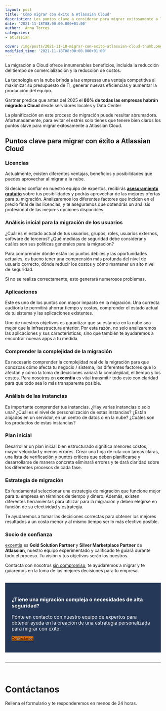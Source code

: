 ```yaml
---
layout: post
title: 'Cómo migrar con éxito a Atlassian Cloud'
description: Los puntos clave a considerar para migrar exitosamente a la Atlassian Cloud
date: '2021-11-18T08:00:00.000+01:00'
author:  Anna Torres
categories: 
- atlassian

cover: /img/posts/2021-11-18-migrar-con-exito-atlassian-cloud-thumb.png
modified_time: '2021-11-18T08:00:00.000+01:00'
---
```



La migración a Cloud ofrece innumerables beneficios, incluida la reducción del tiempo de comercialización y la reducción de costos. 

La tecnología en la nube brinda a las empresas una ventaja competitiva al maximizar su presupuesto de TI, generar nuevas eficiencias y aumentar la producción del equipo.

Gartner predice que antes del 2025 el **80% de todas las empresas habrán migrado a Cloud** desde servidores locales y Data Center 

La planificación en este proceso de migración puede resultar abrumadora. Afortunadamente, para evitar el estrés solo tienes que tenere bien claros los puntos clave para migrar exitosamente a Atlassian Cloud.

## Puntos clave para migrar con éxito a Atlassian Cloud

### Licencias

Actualmente, existen diferentes ventajas, beneficios y posibilidades que puedes aprovechar al migrar a la nube. 

Si decides confiar en nuestro equipo de expertos, recibirás [**asesoramiento gratuito**](/migracion-atlassian-cloud) sobre tus posibilidades y podrás  aprovechar de las mejores ofertas para tu migración. Analizaremos los diferentes factores que inciden en el precio final de las licencias, y te aseguramos que obtendrás un análisis profesional de las mejores opciones disponibles.

###  Análisis inicial para la migración de los usuarios

¿Cuál es el estado actual de tus usuarios, grupos, roles, usuarios externos, software de terceros? ¿Qué medidas de seguridad debe considerar y cuáles son sus políticas generales para la migración?

Para comprender dónde están los puntos débiles y las oportunidades actuales, es bueno tener una comprensión más profunda del nivel de usuario correcto, dónde reducir los costos y cómo mantener un alto nivel de seguridad.

Si no se realiza correctamente, esto generará numerosos problemas.

### Aplicaciones

Este es uno de los puntos con mayor impacto en la migración. Una correcta auditoría te permitirá ahorrar tiempo y costos, comprender el estado actual de tu sistema y las aplicaciones existentes.

Uno de nuestros objetivos es garantizar que su estancia en la nube sea mejor que la infraestructura anterior. Por esta razón, no solo analizaremos las aplicaciones y sus características, sino que también te ayudaremos a encontrar nuevas apps a tu medida.

### Comprender la complejidad de la migración

Es necesario comprender la complejidad real de la migración para que conozcas cómo afecta tu negocio / sistema, los diferentes factores que lo afectan y cómo la toma de decisiones variará la complejidad, el tiempo y los costos. Para nosotros en **excentia** es vital transmitir todo esto con claridad para que todo sea lo más transparente posible.

### Análisis de las instancias

Es importante comprender tus instancias. ¿Hay varias instancias o solo una? ¿Cuál es el nivel de personalización de estas instancias? ¿Están alojados en un servidor, en un centro de datos o en la nube?  ¿Cuáles son los productos de estas instancias? 

### Plan inicial

Desarrollar un plan inicial bien estructurado significa menores costos, mayor velocidad y menos errores. Crear una hoja de ruta con tareas claras, una lista de verificación y puntos críticos que deben planificarse y desarrollarse de manera concreta eliminará errores y te dará claridad sobre los diferentes procesos de cada fase.

### Estrategia de migración

Es fundamental seleccionar una estrategia de migración que funcione mejor para tu empresa en términos de tiempo y dinero. Además, existen diferentes herramientas para utilizar para la migración y deben elegirse en función de su efectividad y estrategia. 

Te ayudaremos a tomar las decisiones correctas para obtener los mejores resultados a un costo menor y al mismo tiempo ser lo más efectivo posible.

### Socio de confianza

[excentia](/nosotros) es **Gold Solution Partner** y **Silver Marketplace Partner** de **Atlassian**, nuestro equipo experimentado y calificado te guiará durante todo el proceso. Tu visión y tus objetivos serán los nuestros.

Contacta con nosotros <span style="text-decoration: underline">sin compromiso</span>, te ayudaremos a migrar y te guiaremos en la toma de las mejores decisiones para tu empresa.

<br/>

<div style="border:1px solid #253858; padding:20px 20px;background:#253858; color:#fff; ">
<h3>¿Tiene una migración compleja o necesidades de alta seguridad?</h3> 
<p style="font-size:1.1em;">Pónte en contacto con nuestro equipo de expertos para obtener ayuda en la creación de una estrategia personalizada para migrar con éxito.
</p>
<a href="#contact-form"><span class="btn btn-outline-white btn-xl" style="background:#FF8200; border:none; font-size:0.8em; font-weight: bold;" >Contáctanos</span></a>
<br/>
<br/>
</div>


<br/>
<hr>
<br/>
<!--Atlassian Contact Form-->
<div id="contact-form">
	<h1>Contáctanos</h1>
	<p>Rellena el formulario y te responderemos en menos de 24 horas.</p>
<br/>
<script charset="utf-8" type="text/javascript" src="//js.hsforms.net/forms/shell.js"></script>
<script>
  hbspt.forms.create({
	portalId: "7892756",
	formId: "50910627-e80f-4d85-8cb6-9e22405d7051"
});
</script>
</div>
